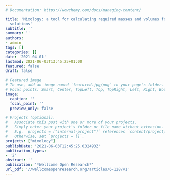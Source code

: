 ```yaml
---
# Documentation: https://wowchemy.com/docs/managing-content/

title: 'Mixology: a tool for calculating required masses and volumes for laboratory
  solutions'
subtitle: ''
summary: ''
authors:
- admin
tags: []
categories: []
date: '2021-04-01'
lastmod: 2021-06-03T13:45:25+01:00
featured: false
draft: false

# Featured image
# To use, add an image named `featured.jpg/png` to your page's folder.
# Focal points: Smart, Center, TopLeft, Top, TopRight, Left, Right, BottomLeft, Bottom, BottomRight.
image:
  caption: ''
  focal_point: ''
  preview_only: false

# Projects (optional).
#   Associate this post with one or more of your projects.
#   Simply enter your project's folder or file name without extension.
#   E.g. `projects = ["internal-project"]` references `content/project/deep-learning/index.md`.
#   Otherwise, set `projects = []`.
projects: ["mixology"]
publishDate: '2021-06-03T12:45:25.032493Z'
publication_types:
- '2'
abstract: ''
publication: '*Wellcome Open Research*'
url_pdf: '//wellcomeopenresearch.org/articles/6-128/v1'
---
```

